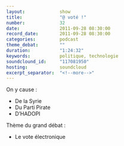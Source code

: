 ```yaml
---
layout:             show
title:              "@ voté !"
number:             32
date:               2011-09-28 08:30:00
record_date:        2011-09-28 08:30:00
categories:         podcast
theme_debat:        ""
duration:           "1:24:32"
keywords:           politique, technologie
soundclound_id:     "117081950"
hosting:            soundcloud
excerpt_separator:  "<!--more-->"
---
```



On y cause :

- De la Syrie
- Du Parti Pirate
- D’HADOPI

Thème du grand débat :

- Le vote électronique
